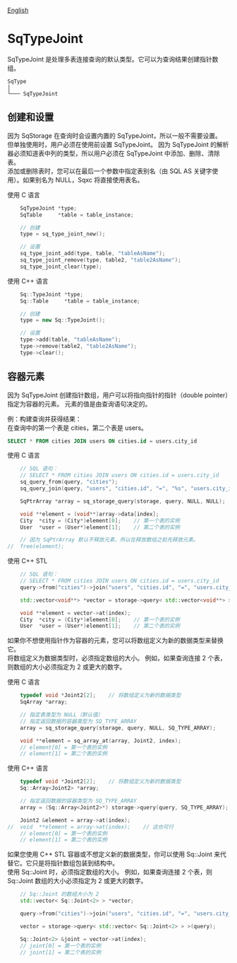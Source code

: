 [English](SqTypeJoint.md)

# SqTypeJoint

SqTypeJoint 是处理多表连接查询的默认类型。它可以为查询结果创建指针数组。

	SqType
	│
	└─── SqTypeJoint

## 创建和设置

因为 SqStorage 在查询时会设置内置的 SqTypeJoint，所以一般不需要设置。  
但单独使用时，用户必须在使用前设置 SqTypeJoint。
因为 SqTypeJoint 的解析器必须知道表中列的类型，所以用户必须在 SqTypeJoint 中添加、删除、清除表。  
添加或删除表时，您可以在最后一个参数中指定表别名（由 SQL AS 关键字使用）。如果别名为 NULL，Sqxc 将直接使用表名。  
  
使用 C 语言

```c
	SqTypeJoint *type;
	SqTable     *table = table_instance;

	// 创建
	type = sq_type_joint_new();

	// 设置
	sq_type_joint_add(type, table, "tableAsName");
	sq_type_joint_remove(type, table2, "table2AsName");
	sq_type_joint_clear(type);
```

使用 C++ 语言

```c++
	Sq::TypeJoint *type;
	Sq::Table     *table = table_instance;

	// 创建
	type = new Sq::TypeJoint();

	// 设置
	type->add(table, "tableAsName");
	type->remove(table2, "table2AsName");
	type->clear();
```

## 容器元素

因为 SqTypeJoint 创建指针数组，用户可以将指向指针的指针（double pointer）指定为容器的元素。
元素的值是由查询语句决定的。  
  
例：构建查询并获得结果：  
在查询中的第一个表是 cities，第二个表是 users。

```sql
SELECT * FROM cities JOIN users ON cities.id = users.city_id
```

使用 C 语言

```c
	// SQL 语句：
	// SELECT * FROM cities JOIN users ON cities.id = users.city_id
	sq_query_from(query, "cities");
	sq_query_join(query, "users", "cities.id", "=", "%s", "users.city_id");

	SqPtrArray *array = sq_storage_query(storage, query, NULL, NULL);

	void **element = (void**)array->data[index];
	City  *city = (City*)element[0];    // 第一个表的实例
	User  *user = (User*)element[1];    // 第二个表的实例

	// 因为 SqPtrArray 默认不释放元素，所以在释放数组之前先释放元素。
//	free(element);
```

使用 C++ STL

```c++
	// SQL 语句：
	// SELECT * FROM cities JOIN users ON cities.id = users.city_id
	query->from("cities")->join("users", "cities.id", "=", "users.city_id");

	std::vector<void**> *vector = storage->query< std::vector<void**> >(query);

	void **element = vector->at(index);
	City  *city = (City*)element[0];    // 第一个表的实例
	User  *user = (User*)element[1];    // 第二个表的实例
```

如果你不想使用指针作为容器的元素，您可以将数组定义为新的数据类型来替换它。  
将数组定义为数据类型时，必须指定数组的大小。
例如，如果查询连接 2 个表，则数组的大小必须指定为 2 或更大的数字。  
  
使用 C 语言

```c
	typedef void *Joint2[2];    // 将数组定义为新的数据类型
	SqArray *array;

	// 指定表类型为 NULL（默认值）
	// 指定返回数据的容器类型为 SQ_TYPE_ARRAY
	array = sq_storage_query(storage, query, NULL, SQ_TYPE_ARRAY);

	void **element = sq_array_at(array, Joint2, index);
	// element[0] = 第一个表的实例
	// element[1] = 第二个表的实例
```

使用 C++ 语言

```c++
	typedef void *Joint2[2];    // 将数组定义为新的数据类型
	Sq::Array<Joint2> *array;

	// 指定返回数据的容器类型为 SQ_TYPE_ARRAY
	array = (Sq::Array<Joint2>*) storage->query(query, SQ_TYPE_ARRAY);

	Joint2 &element = array->at(index);
//	void  **element = array->at(index);    // 这也可行
	// element[0] = 第一个表的实例
	// element[1] = 第二个表的实例
```

如果您使用 C++ STL 容器或不想定义新的数据类型，你可以使用 Sq::Joint 来代替它。它只是将指针数组包装到结构中。  
使用 Sq::Joint 时，必须指定数组的大小。
例如，如果查询连接 2 个表，则 Sq::Joint 数组的大小必须指定为 2 或更大的数字。

```c++
	// Sq::Joint 的数组大小为 2
	std::vector< Sq::Joint<2> > *vector;

	query->from("cities")->join("users", "cities.id", "=", "users.city_id");

	vector = storage->query< std::vector< Sq::Joint<2> > >(query);

	Sq::Joint<2> &joint = vector->at(index);
	// joint[0] = 第一个表的实例
	// joint[1] = 第二个表的实例
```
